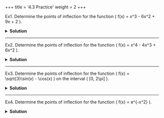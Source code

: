 +++
title = '4.3 Practice'
weight = 2
+++



Ex1.
Determine the points of inflection for the function \( f(x) = x^3 - 6x^2 + 9x + 2 \).

<details>
<summary>
    <strong id="solution-title">Solution</strong>
</summary>
Write the given function: \[ f(x) = x^3 - 6x^2 + 9x + 2 \]  
Compute the first derivative: \[ f'(x) = 3x^2 - 12x + 9 \]  
Compute the second derivative: \[ f''(x) = 6x - 12 \]  
Set \( f''(x) = 0 \) to find potential points of inflection: \[ 6x - 12 = 0 \implies x = 2 \]  

Check the concavity around \( x = 2 \):
- For \( x < 2 \), choose \( x = 1 \): \[ f''(1) = 6(1) - 12 = -6 < 0 \] (\( f(x) \) is concave down).
- For \( x > 2 \), choose \( x = 3 \): \[ f''(3) = 6(3) - 12 = 6 > 0 \] (\( f(x) \) is concave up).

Since the concavity changes at \( x = 2 \), it is a **point of inflection**.

Find the \( y \)-coordinate at \( x = 2 \): \[ f(2) = (2)^3 - 6(2)^2 + 9(2) + 2 = 8 - 24 + 18 + 2 = 4 \]

Thus, the point of inflection is:
\[ \boxed{(2, 4)} \]
</details>

---

Ex2.
Determine the points of inflection for the function \( f(x) = x^4 - 4x^3 + 6x^2 \).

<details>
<summary>
    <strong id="solution-title">Solution</strong>
</summary>
Write the given function: \[ f(x) = x^4 - 4x^3 + 6x^2 \]  
Compute the first derivative: \[ f'(x) = 4x^3 - 12x^2 + 12x \]  
Compute the second derivative: \[ f''(x) = 12x^2 - 24x + 12 \]  
Factorize \( f''(x) \): \[ f''(x) = 12(x^2 - 2x + 1) = 12(x - 1)^2 \]  
Set \( f''(x) = 0 \) to find potential points of inflection: \[ 12(x - 1)^2 = 0 \implies x = 1 \]  

Check the concavity around \( x = 1 \):
- For \( x < 1 \), choose \( x = 0 \): \[ f''(0) = 12(0 - 1)^2 = 12 > 0 \] (\( f(x) \) is concave up).
- For \( x > 1 \), choose \( x = 2 \): \[ f''(2) = 12(2 - 1)^2 = 12 > 0 \] (\( f(x) \) is concave up).

Since the concavity does not change at \( x = 1 \), it is **not** a point of inflection.

Thus, there are no points of inflection:
\[ \boxed{\text{No points of inflection}} \]
</details>

---

Ex3.
Determine the points of inflection for the function \( f(x) = \sqrt{3}\sin(x) - \cos(x) \) on the interval \( [0, 2\pi] \).

<details>
<summary>
    <strong id="solution-title">Solution</strong>
</summary>
Write the given function:  

\[ f(x) = \sqrt{3}\sin(x) - \cos(x) \]  

Compute the first derivative:  

\[ f'(x) = \sqrt{3}\cos(x) + \sin(x) \]  

Compute the second derivative:  

\[ f''(x) = -\sqrt{3}\sin(x) + \cos(x) \]  

Set \( f''(x) = 0 \) to find potential points of inflection:  
\[ -\sqrt{3}\sin(x) + \cos(x) = 0 \implies \cos(x) = \sqrt{3}\sin(x) \]  

Divide through by \( \cos(x) \) (valid since \( \cos(x) \neq 0 \)):  

\[ \tan(x) = \frac{1}{\sqrt{3}} \]  

Solve for \( x \):  

Using trigonometric properties, we know that \( \tan(x) = \frac{1}{\sqrt{3}} \) corresponds to the special angles:  

\[ x = \frac{\pi}{6}, \quad x = \pi + \frac{\pi}{6} = \frac{7\pi}{6} \]  

These are the two solutions in the interval \( [0, 2\pi] \).

Check the concavity around the critical points:
- For \( x = \frac{\pi}{6} \):
  - For \( x < \frac{\pi}{6} \), choose \( x = 0 \):  
    \[ f''(0) = -\sqrt{3}\sin(0) + \cos(0) = 0 + 1 = 1 > 0 \] (\( f(x) \) is concave up).
  - For \( x > \frac{\pi}{6} \), choose \( x = \frac{\pi}{4} \):  
    \[ f''\left(\frac{\pi}{4}\right) = -\sqrt{3}\sin\left(\frac{\pi}{4}\right) + \cos\left(\frac{\pi}{4}\right) = -\sqrt{3}\left(\frac{\sqrt{2}}{2}\right) + \frac{\sqrt{2}}{2} = \frac{\sqrt{2}}{2}(1 - \sqrt{3}) < 0 \] (\( f(x) \) is concave down).
- For \( x = \frac{7\pi}{6} \):
  - For \( x < \frac{7\pi}{6} \), choose \( x = \pi \):  
    \[ f''(\pi) = -\sqrt{3}\sin(\pi) + \cos(\pi) = -\sqrt{3}(0) + (-1) = -1 < 0 \] (\( f(x) \) is concave down).
  - For \( x > \frac{7\pi}{6} \), choose \( x = 2\pi \):  
    \[ f''(2\pi) = -\sqrt{3}\sin(2\pi) + \cos(2\pi) = -\sqrt{3}(0) + 1 = 1 > 0 \] (\( f(x) \) is concave up).

Since the concavity changes at \( x = \frac{\pi}{6} \) and \( x = \frac{7\pi}{6} \), these are **points of inflection**.

Find the \( y \)-coordinates:
- At \( x = \frac{\pi}{6} \):  
  \[ f\left(\frac{\pi}{6}\right) = \sqrt{3}\sin\left(\frac{\pi}{6}\right) - \cos\left(\frac{\pi}{6}\right) = \sqrt{3}\left(\frac{1}{2}\right) - \frac{\sqrt{3}}{2} = 0 \]
- At \( x = \frac{7\pi}{6} \):  
  \[ f\left(\frac{7\pi}{6}\right) = \sqrt{3}\sin\left(\frac{7\pi}{6}\right) - \cos\left(\frac{7\pi}{6}\right) = \sqrt{3}\left(-\frac{1}{2}\right) - \left(-\frac{\sqrt{3}}{2}\right) = 0 \]

Thus, the points of inflection are:  
\[ \boxed{\left(\frac{\pi}{6}, 0\right), \left(\frac{7\pi}{6}, 0\right)} \]
</details>

---

Ex4.
Determine the points of inflection for the function \( f(x) = e^{-x^2} \).

<details>
<summary>
    <strong id="solution-title">Solution</strong>
</summary>
Write the given function: \[ f(x) = e^{-x^2} \]  
Compute the first derivative: \[ f'(x) = -2x e^{-x^2} \]  
Compute the second derivative using the product rule: 
\[ f''(x) = (-2x)(-2x e^{-x^2}) + (-2)(e^{-x^2}) = 4x^2 e^{-x^2} - 2e^{-x^2} \]  
Factorize \( f''(x) \): \[ f''(x) = e^{-x^2}(4x^2 - 2) \]  
Set \( f''(x) = 0 \): Since \( e^{-x^2} > 0 \) for all \( x \), solve \( 4x^2 - 2 = 0 \): \[ 4x^2 = 2 \implies x^2 = \frac{1}{2} \implies x = \pm \frac{1}{\sqrt{2}} \]  

Check the concavity around the critical points:
- For \( x = \frac{1}{\sqrt{2}} \):
  - For \( x < \frac{1}{\sqrt{2}} \), choose \( x = 0 \): \[ f''(0) = e^{-(0)^2}(4(0)^2 - 2) = -2 < 0 \] (\( f(x) \) is concave down).
  - For \( x > \frac{1}{\sqrt{2}} \), choose \( x = 1 \): \[ f''(1) = e^{-(1)^2}(4(1)^2 - 2) = e^{-1}(4 - 2) = 2e^{-1} > 0 \] (\( f(x) \) is concave up).
- For \( x = -\frac{1}{\sqrt{2}} \):
  - For \( x < -\frac{1}{\sqrt{2}} \), choose \( x = -1 \): \[ f''(-1) = e^{-(-1)^2}(4(-1)^2 - 2) = e^{-1}(4 - 2) = 2e^{-1} > 0 \] (\( f(x) \) is concave up).
  - For \( x > -\frac{1}{\sqrt{2}} \), choose \( x = 0 \): \[ f''(0) = e^{-(0)^2}(4(0)^2 - 2) = -2 < 0 \] (\( f(x) \) is concave down).

Since the concavity changes at both \( x = \frac{1}{\sqrt{2}} \) and \( x = -\frac{1}{\sqrt{2}} \), these are **points of inflection**.

Find the \( y \)-coordinates:
- At \( x = \frac{1}{\sqrt{2}} \): \[ f\left(\frac{1}{\sqrt{2}}\right) = e^{-\left(\frac{1}{\sqrt{2}}\right)^2} = e^{-\frac{1}{2}} \]
- At \( x = -\frac{1}{\sqrt{2}} \): \[ f\left(-\frac{1}{\sqrt{2}}\right) = e^{-\left(-\frac{1}{\sqrt{2}}\right)^2} = e^{-\frac{1}{2}} \]

Thus, the points of inflection are:
\[ \boxed{\left(\frac{1}{\sqrt{2}}, e^{-\frac{1}{2}}\right) \text{ and } \left(-\frac{1}{\sqrt{2}}, e^{-\frac{1}{2}}\right)} \]
</details>